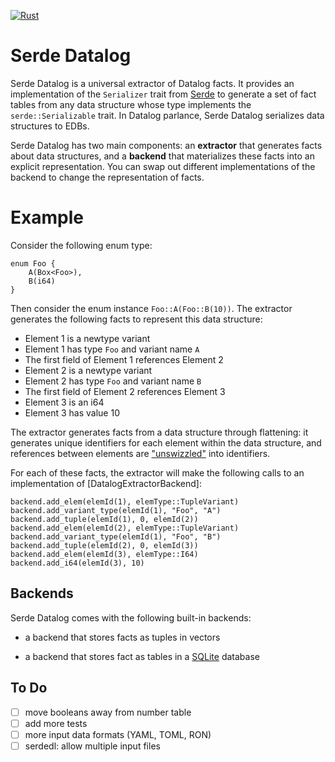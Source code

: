 [![Rust](https://github.com/rolph-recto/serde_datalog/actions/workflows/rust.yml/badge.svg)](https://github.com/rolph-recto/serde_datalog/actions/workflows/rust.yml)

# Serde Datalog

Serde Datalog is a universal extractor of Datalog facts. It provides an
implementation of the `Serializer` trait from [Serde](https://serde.rs/)
to generate a set of fact tables from any data structure whose type implements
the `serde::Serializable` trait. In Datalog parlance, Serde Datalog serializes
data structures to EDBs.

Serde Datalog has two main components: an **extractor** that generates facts
about data structures, and a **backend** that materializes these facts into
an explicit representation. You can swap out different implementations of the
backend to change the representation of facts.

# Example

Consider the following enum type:

```
enum Foo {
    A(Box<Foo>),
    B(i64)
}
```

Then consider the enum instance `Foo::A(Foo::B(10))`. The extractor
generates the following facts to represent this data structure:

- Element 1 is a newtype variant
- Element 1 has type `Foo` and variant name `A`
- The first field of Element 1 references Element 2
- Element 2 is a newtype variant
- Element 2 has type `Foo` and variant name `B`
- The first field of Element 2 references Element 3
- Element 3 is an i64
- Element 3 has value 10

The extractor generates facts from a data structure through flattening:
it generates unique identifiers for each element within the data structure,
and references between elements are
["unswizzled"](https://en.wikipedia.org/wiki/Pointer_swizzling)
into identifiers.

For each of these facts, the extractor will make the following calls to an
implementation of [DatalogExtractorBackend]:

```
backend.add_elem(elemId(1), elemType::TupleVariant)
backend.add_variant_type(elemId(1), "Foo", "A")
backend.add_tuple(elemId(1), 0, elemId(2))
backend.add_elem(elemId(2), elemType::TupleVariant)
backend.add_variant_type(elemId(1), "Foo", "B")
backend.add_tuple(elemId(2), 0, elemId(3))
backend.add_elem(elemId(3), elemType::I64)
backend.add_i64(elemId(3), 10)
```

## Backends

Serde Datalog comes with the following built-in backends:

- a backend that stores facts as tuples in vectors

- a backend that stores fact as tables in a [SQLite](https://www.sqlite.org/) database

## To Do
- [ ] move booleans away from number table
- [ ] add more tests
- [ ] more input data formats (YAML, TOML, RON)
- [ ] serdedl: allow multiple input files
